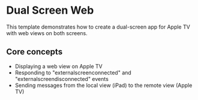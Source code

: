 # Dual Screen Web

This template demonstrates how to create a dual-screen app for Apple TV with
web views on both screens.

## Core concepts

* Displaying a web view on Apple TV
* Responding to "externalscreenconnected" and "externalscreendisconnected"
events
* Sending messages from the local view (iPad) to the remote view (Apple TV)
